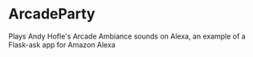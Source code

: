 # ArcadeParty
Plays Andy Hofle's Arcade Ambiance sounds on Alexa, an example of a Flask-ask app for Amazon Alexa
